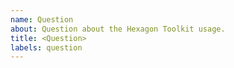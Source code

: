 ```yaml
---
name: Question
about: Question about the Hexagon Toolkit usage.
title: <Question>
labels: question
---
```

